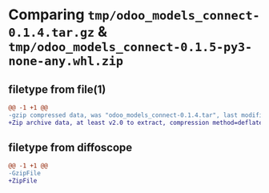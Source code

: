 # Comparing `tmp/odoo_models_connect-0.1.4.tar.gz` & `tmp/odoo_models_connect-0.1.5-py3-none-any.whl.zip`

## filetype from file(1)

```diff
@@ -1 +1 @@
-gzip compressed data, was "odoo_models_connect-0.1.4.tar", last modified: Tue Apr 18 19:54:26 2023, max compression
+Zip archive data, at least v2.0 to extract, compression method=deflate
```

## filetype from diffoscope

```diff
@@ -1 +1 @@
-GzipFile
+ZipFile
```

